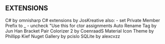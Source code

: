 ## EXTENSIONS
C# by omnisharp
C# extensions by JosKreative 
  also:
    - set Private Member Prefix to _ 
    - uncheck "Use this for ctor assignments
Auto Rename Tag by Jun Han
Bracket Pair Colorizer 2 by CoenraadS
Material Icon Theme by Phillipp Kief
Nuget Gallery by pcislo
SQLite by alexcvzz